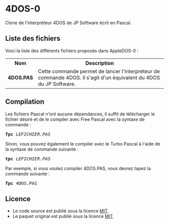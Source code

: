 # 4DOS-0
Clone de l'interpréteur 4DOS de JP Software écrit en Pascal.

<h2>Liste des fichiers</h2>

Voici la liste des différents fichiers proposés dans AppleDOS-0 :

<table>
		<tr>
			<th>Nom</th>
			<th>Description</th>	
		</tr>
		<tr>
			<td><b>4DOS.PAS</b></td>
			<td>Cette commande permet de lancer l'interpréteur de commande 4DOS. Il s'agit d'un équivalent du 4DOS du JP Software.</td>
		</tr>
</table>

<h2>Compilation</h2>
	
Les fichiers Pascal n'ont aucune dépendances, il suffit de télécharger le fichier désiré et de le compiler avec Free Pascal avec la syntaxe de commande  :

<pre><b>fpc</b> <i>LEFICHIER.PAS</i></pre>
	
Sinon, vous pouvez également le compiler avec le Turbo Pascal à l'aide de la syntaxe de commande suivante :	

<pre><b>tpc</b> <i>LEFICHIER.PAS</i></pre>
	
Par exemple, si vous voulez compiler 4DOS.PAS, vous devrez tapez la commande suivante :

<pre><b>fpc</b> 4DOS.PAS</pre>

<h2>Licence</h2>
<ul>
 <li>Le code source est publié sous la licence <a href="https://github.com/gladir/4DOS-0/blob/main/LICENSE">MIT</a>.</li>
 <li>Le paquet original est publié sous la licence <a href="https://github.com/gladir/4DOS-0/blob/main/LICENSE">MIT</a>.</li>
</ul>
